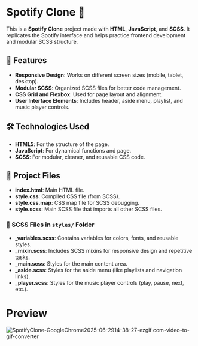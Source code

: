 # Spotify Clone 🎵  

This is a **Spotify Clone** project made with **HTML**, **JavaScript**, and **SCSS**. It replicates the Spotify interface and helps practice frontend development and modular SCSS structure.  

## 🌟 Features  
- **Responsive Design**: Works on different screen sizes (mobile, tablet, desktop).  
- **Modular SCSS**: Organized SCSS files for better code management.  
- **CSS Grid and Flexbox**: Used for page layout and alignment.  
- **User Interface Elements**: Includes header, aside menu, playlist, and music player controls.  

## 🛠️ Technologies Used  
- **HTML5**: For the structure of the page.  
- **JavaScript**: For dynamical functions and page.
- **SCSS**: For modular, cleaner, and reusable CSS code.  

## 📂 Project Files  
- **index.html**: Main HTML file.  
- **style.css**: Compiled CSS file (from SCSS).  
- **style.css.map**: CSS map file for SCSS debugging.  
- **style.scss**: Main SCSS file that imports all other SCSS files.  

### 📂 SCSS Files in `styles/` Folder  
- **_variables.scss**: Contains variables for colors, fonts, and reusable styles.  
- **_mixin.scss**: Includes SCSS mixins for responsive design and repetitive tasks.  
- **_main.scss**: Styles for the main content area.  
- **_aside.scss**: Styles for the aside menu (like playlists and navigation links).  
- **_player.scss**: Styles for the music player controls (play, pause, next, etc.).  


# Preview 


![SpotifyClone-GoogleChrome2025-06-2914-38-27-ezgif com-video-to-gif-converter](https://github.com/user-attachments/assets/51b494ed-5019-474d-97b8-06e1b314d132)
